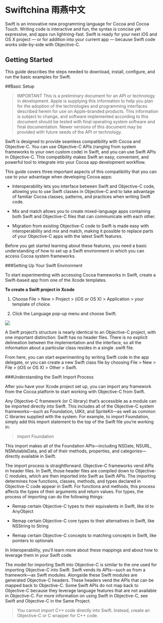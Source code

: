Swiftchina 雨燕中文
=======

Swift is an innovative new programming language for Cocoa and Cocoa Touch. Writing code is interactive and fun, the syntax is concise yet expressive, and apps run lightning-fast. Swift is ready for your next iOS and OS X project — or for addition into your current app — because Swift code works side-by-side with Objective-C.

Getting Started
---------------

This guide describes the steps needed to download, install, configure, and run the basic examples for Swift.

##Basic Setup

>IMPORTANT
This is a preliminary document for an API or technology in development. Apple is supplying this information to help you plan for the adoption of the technologies and programming interfaces described herein for use on Apple-branded products. This information is subject to change, and software implemented according to this document should be tested with final operating system software and final documentation. Newer versions of this document may be provided with future seeds of the API or technology.


Swift is designed to provide seamless compatibility with Cocoa and Objective-C. You can use Objective-C APIs (ranging from system frameworks to your own custom code) in Swift, and you can use Swift APIs in Objective-C. This compatibility makes Swift an easy, convenient, and powerful tool to integrate into your Cocoa app development workflow.

This guide covers three important aspects of this compatibility that you can use to your advantage when developing Cocoa apps:

* Interoperability lets you interface between Swift and Objective-C code, allowing you to use Swift classes in Objective-C and to take advantage of familiar Cocoa classes, patterns, and practices when writing Swift code.

* Mix and match allows you to create mixed-language apps containing both Swift and Objective-C files that can communicate with each other.

* Migration from existing Objective-C code to Swift is made easy with interoperability and mix and match, making it possible to replace parts of your Objective-C apps with the latest Swift features.

Before you get started learning about these features, you need a basic understanding of how to set up a Swift environment in which you can access Cocoa system frameworks.

###Setting Up Your Swift Environment

To start experimenting with accessing Cocoa frameworks in Swift, create a Swift-based app from one of the Xcode templates.

**To create a Swift project in Xcode**

1. Choose File > New > Project > (iOS or OS X) > Application > your template of choice.

2. Click the Language pop-up menu and choose Swift.

![](https://developer.apple.com/library/prerelease/ios/documentation/Swift/Conceptual/BuildingCocoaApps/Art/newproject_2x.png)

A Swift project’s structure is nearly identical to an Objective-C project, with one important distinction: Swift has no header files. There is no explicit delineation between the implementation and the interface, so all the information about a particular class resides in a single .swift file.

From here, you can start experimenting by writing Swift code in the app delegate, or you can create a new Swift class file by choosing File > New > File > (iOS or OS X) > Other > Swift.

###Understanding the Swift Import Process

After you have your Xcode project set up, you can import any framework from the Cocoa platform to start working with Objective-C from Swift.

Any Objective-C framework (or C library) that’s accessible as a module can be imported directly into Swift. This includes all of the Objective-C system frameworks—such as Foundation, UIKit, and SpriteKit—as well as common C libraries supplied with the system. For example, to import Foundation, simply add this import statement to the top of the Swift file you’re working in:

>import Foundation

This import makes all of the Foundation APIs—including NSDate, NSURL, NSMutableData, and all of their methods, properties, and categories—directly available in Swift.

The import process is straightforward. Objective-C frameworks vend APIs in header files. In Swift, those header files are compiled down to Objective-C modules, which are then imported into Swift as Swift APIs. The importing determines how functions, classes, methods, and types declared in Objective-C code appear in Swift. For functions and methods, this process affects the types of their arguments and return values. For types, the process of importing can do the following things:

* Remap certain Objective-C types to their equivalents in Swift, like id to AnyObject

* Remap certain Objective-C core types to their alternatives in Swift, like NSString to String

* Remap certain Objective-C concepts to matching concepts in Swift, like pointers to optionals

In Interoperability, you’ll learn more about these mappings and about how to leverage them in your Swift code.

The model for importing Swift into Objective-C is similar to the one used for importing Objective-C into Swift. Swift vends its APIs—such as from a framework—as Swift modules. Alongside these Swift modules are generated Objective-C headers. These headers vend the APIs that can be mapped back to Objective-C. Some Swift APIs do not map back to Objective-C because they leverage language features that are not available in Objective-C. For more information on using Swift in Objective-C, see Swift and Objective-C in the Same Project.

>You cannot import C++ code directly into Swift. Instead, create an Objective-C or C wrapper for C++ code.

